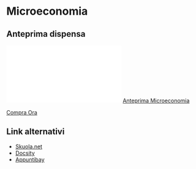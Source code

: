 # Microeconomia
## Anteprima dispensa

<object data="/anteprime/anteprima_dispensa_microeconomia.pdf" type="application/pdf" width="700px" height="700px">
    <embed src="/anteprime/anteprima_dispensa_microeconomia.pdf">
        <a href="/anteprime/anteprima_dispensa_microeconomia.pdf">Anteprima Microeconomia</a>
    </embed>
</object>


<a class="gumroad-button" href="https://gum.co/microeconomia">Compra Ora</a>


## Link alternativi
- <a href="http://bit.ly/prove_risolte_microeconomia" target="_blank" rel="noopener">Skuola.net</a>
- <a href="http://bit.ly/micro_docsity" target="_blank" rel="noopener">Docsity</a>
- <a href="http://bit.ly/micro_appuntibay" target="_blank" rel="noopener">Appuntibay</a>

<script>
    (function() {
    if( window.innerWidth > 600 ) {
        var theScript = document.createElement('script');
        theScript.type = 'text/javascript';
        theScript.src = 'https://gumroad.com/js/gumroad.js';

        var head = document.getElementsByTagName('head')[0];
        head.appendChild(theScript);
    }
    })();
</script>